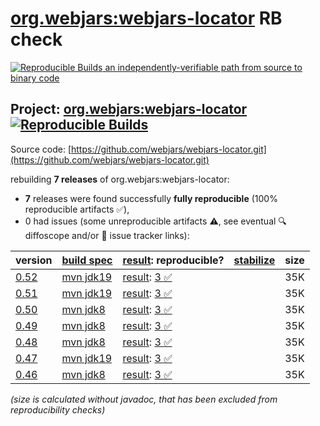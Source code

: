 [org.webjars:webjars-locator](https://central.sonatype.com/artifact/org.webjars/webjars-locator/versions) RB check
=======

[![Reproducible Builds](https://reproducible-builds.org/images/logos/rb.svg) an independently-verifiable path from source to binary code](https://reproducible-builds.org/)

## Project: [org.webjars:webjars-locator](https://central.sonatype.com/artifact/org.webjars/webjars-locator/versions) [![Reproducible Builds](https://img.shields.io/endpoint?url=https://raw.githubusercontent.com/jvm-repo-rebuild/reproducible-central/master/content/org/webjars/webjars-locator/badge.json)](https://github.com/jvm-repo-rebuild/reproducible-central/blob/master/content/org/webjars/webjars-locator/README.md)

Source code: [https://github.com/webjars/webjars-locator.git](https://github.com/webjars/webjars-locator.git)

rebuilding **7 releases** of org.webjars:webjars-locator:
- **7** releases were found successfully **fully reproducible** (100% reproducible artifacts :white_check_mark:),
- 0 had issues (some unreproducible artifacts :warning:, see eventual :mag: diffoscope and/or :memo: issue tracker links):

| version | [build spec](/BUILDSPEC.md) | [result](https://reproducible-builds.org/docs/jvm/): reproducible? | [stabilize](https://github.com/google/oss-rebuild/blob/main/cmd/stabilize/README.md) | size |
| -- | --------- | ------ | ------ | -- |
| [0.52](https://central.sonatype.com/artifact/org.webjars/webjars-locator/0.52/pom) | [mvn jdk19](webjars-locator-0.52.buildspec) | [result](webjars-locator-0.52.buildinfo): [3 :white_check_mark: ](webjars-locator-0.52.buildcompare) | | 35K |
| [0.51](https://central.sonatype.com/artifact/org.webjars/webjars-locator/0.51/pom) | [mvn jdk19](webjars-locator-0.51.buildspec) | [result](webjars-locator-0.51.buildinfo): [3 :white_check_mark: ](webjars-locator-0.51.buildcompare) | | 35K |
| [0.50](https://central.sonatype.com/artifact/org.webjars/webjars-locator/0.50/pom) | [mvn jdk8](webjars-locator-0.50.buildspec) | [result](webjars-locator-0.50.buildinfo): [3 :white_check_mark: ](webjars-locator-0.50.buildcompare) | | 35K |
| [0.49](https://central.sonatype.com/artifact/org.webjars/webjars-locator/0.49/pom) | [mvn jdk8](webjars-locator-0.49.buildspec) | [result](webjars-locator-0.49.buildinfo): [3 :white_check_mark: ](webjars-locator-0.49.buildcompare) | | 35K |
| [0.48](https://central.sonatype.com/artifact/org.webjars/webjars-locator/0.48/pom) | [mvn jdk8](webjars-locator-0.48.buildspec) | [result](webjars-locator-0.48.buildinfo): [3 :white_check_mark: ](webjars-locator-0.48.buildcompare) | | 35K |
| [0.47](https://central.sonatype.com/artifact/org.webjars/webjars-locator/0.47/pom) | [mvn jdk19](webjars-locator-0.47.buildspec) | [result](webjars-locator-0.47.buildinfo): [3 :white_check_mark: ](webjars-locator-0.47.buildcompare) | | 35K |
| [0.46](https://central.sonatype.com/artifact/org.webjars/webjars-locator/0.46/pom) | [mvn jdk8](webjars-locator-0.46.buildspec) | [result](webjars-locator-0.46.buildinfo): [3 :white_check_mark: ](webjars-locator-0.46.buildcompare) | | 35K |

<i>(size is calculated without javadoc, that has been excluded from reproducibility checks)</i>
